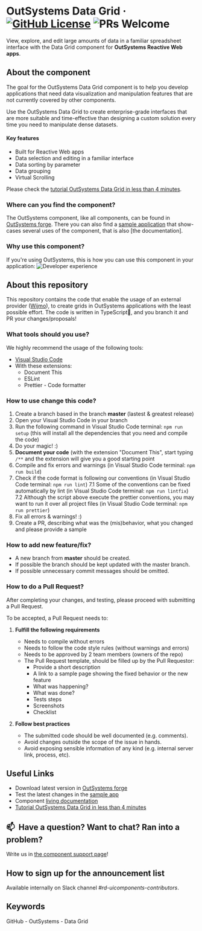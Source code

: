 # OutSystems Data Grid · [![GitHub License](https://img.shields.io/badge/License-BSD%203--Clause-blue.svg)](https://github.com/OutSystems/outsystems-datagrid/blob/master/LICENSE) ![PRs Welcome](https://img.shields.io/badge/PRs-welcome-brightgreen.svg)

View, explore, and edit large amounts of data in a familiar spreadsheet interface with the Data Grid component for **OutSystems Reactive Web apps**.

## About the component

The goal for the OutSystems Data Grid component is to help you develop applications that need data visualization and manipulation features that are not currently covered by other components.

Use the OutSystems Data Grid to create enterprise-grade interfaces that are more suitable and time-effective than designing a custom solution every time you need to manipulate dense datasets.

#### Key features

-   Built for Reactive Web apps
-   Data selection and editing in a familiar interface
-   Data sorting by parameter
-   Data grouping
-   Virtual Scrolling

Please check the [tutorial OutSystems Data Grid in less than 4 minutes](https://www.youtube.com/watch?v=OFXOPrkRlrI).

### Where can you find the component?

The OutSystems component, like all components, can be found in [OutSystems forge](https://www.outsystems.com/forge/component-overview/9764/data-grid-reactive).
There you can also find a [sample application](https://www.outsystems.com/forge/component-overview/9765/data-grid-sample-reactive) that show-cases several uses of the component, that is also [the documentation].

### Why use this component?

If you're using OutSystems, this is how you can use this component in your application:
![Developer experience](https://www.outsystems.com/FroalaEditor/Download.aspx?GUID=2021216vzoTkL5piWLCGCv7VXgBkFoNdpCIye5Z9m2zyhV1gL)

## About this repository

This repository contains the code that enable the usage of an external provider ([Wijmo](https://www.grapecity.com/wijmo/)), to create grids in OutSystems applications with the least possible effort.
The code is written in TypeScript🖤, and you branch it and PR your changes/proposals!

### What tools should you use?

We highly recommend the usage of the following tools:

-   [Visual Studio Code](https://code.visualstudio.com/)
-   With these extensions:
    -   Document This
    -   ESLint
    -   Prettier - Code formatter

### How to use change this code?

1. Create a branch based in the branch **master** (lastest & greatest release)
2. Open your Visual Studio Code in your branch
3. Run the following command in Visual Studio Code terminal: `npm run setup` (this will install all the dependencies that you need and compile the code)
4. Do your magic! :)
5. **Document your code** (with the extension "Document This", start typing `/**` and the extension will give you a good starting point
6. Compile and fix errors and warnings (in Visual Studio Code terminal: `npm run build`)
7. Check if the code format is following our conventions (in Visual Studio Code terminal: `npm run lint`)
   7.1 Some of the conventions can be fixed automatically by lint (in Visual Studio Code terminal: `npm run lintfix`)
   7.2 Although the script above execute the prettier conventions, you may want to run it over all project files (in Visual Studio Code terminal: `npm run prettier`)
8. Fix all errors & warnings! :)
9. Create a PR, describing what was the (mis)behavior, what you changed and please provide a sample

### How to add new feature/fix?

-   A new branch from **master** should be created.
-   If possible the branch should be kept updated with the master branch.
-   If possible unnecessary commit messages should be omitted.

### How to do a Pull Request?

After completing your changes, and testing, please proceed with submitting a Pull Request.

To be accepted, a Pull Request needs to:

1. **Fulfill the following requirements**

    - Needs to compile without errors
    - Needs to follow the code style rules (without warnings and errors)
    - Needs to be approved by 2 team members (owners of the repo)
    - The Pull Request template, should be filled up by the Pull Requestor:
        - Provide a short description
        - A link to a sample page showing the fixed behavior or the new feature
        - What was happening?
        - What was done?
        - Tests steps
        - Screenshots
        - Checklist

2. **Follow best practices**
    - The submitted code should be well documented (e.g. comments).
    - Avoid changes outside the scope of the issue in hands.
    - Avoid exposing sensible information of any kind (e.g. internal server link, process, etc).

## Useful Links

-   Download latest version in [OutSystems forge](https://www.outsystems.com/forge/component-versions/9764)
-   Test the latest changes in the [sample app](https://www.outsystems.com/forge/component-overview/9765/data-grid-sample-reactive)
-   Component [living documentation](https://outsystemsui.outsystems.com/OutSystemsDataGridSample/)
-   [Tutorial OutSystems Data Grid in less than 4 minutes](https://www.youtube.com/watch?v=OFXOPrkRlrI)

## 📫&nbsp; Have a question? Want to chat? Ran into a problem?

Write us in [the component support page](https://www.outsystems.com/forge/component-discussions/9764/Data+Grid+Reactive)!

## How to sign up for the announcement list

Available internally on Slack channel _#rd-uicomponents-contributors_.

## Keywords

GitHub - OutSystems - Data Grid
